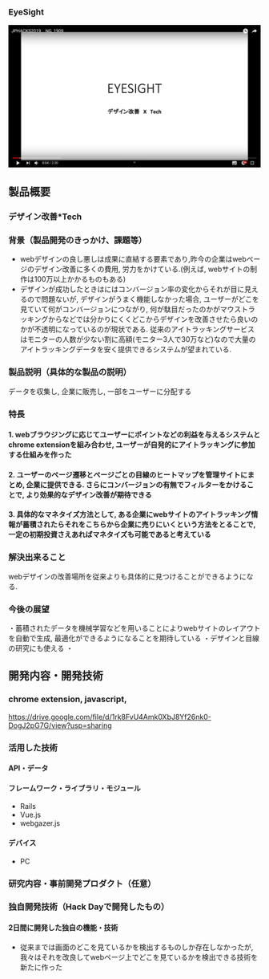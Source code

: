 ### EyeSight

[![Product Name](image.png)](https://www.youtube.com/watch?v=G5rULR53uMk)

## 製品概要
### デザイン改善*Tech

### 背景（製品開発のきっかけ、課題等）

- webデザインの良し悪しは成果に直結する要素であり,昨今の企業はwebページのデザイン改善に多くの費用, 労力をかけている.(例えば, webサイトの制作は100万以上かかるものもある) 
- デザインが成功したときはにはコンバージョン率の変化からそれが目に見えるので問題ないが, デザインがうまく機能しなかった場合, ユーザーがどこを見ていて何がコンバージョンにつながり, 何が駄目だったのかがマウストラッキングからなどでは分かりにくくどこからデザインを改善させたら良いのかが不透明になっているのが現状である. 従来のアイトラッキングサービスはモニターの人数が少ない割に高額(モニター3人で30万など)なので大量のアイトラッキングデータを安く提供できるシステムが望まれている.

### 製品説明（具体的な製品の説明）
 データを収集し, 企業に販売し, 一部をユーザーに分配する

### 特長

#### 1. webブラウジングに応じてユーザーにポイントなどの利益を与えるシステムとchrome extensionを組み合わせ, ユーザーが自発的にアイトラッキングに参加する仕組みを作った

#### 2. ユーザーのページ遷移とページごとの目線のヒートマップを管理サイトにまとめ, 企業に提供できる. さらにコンバージョンの有無でフィルターをかけることで, より効果的なデザイン改善が期待できる

#### 3. 具体的なマネタイズ方法として, ある企業にwebサイトのアイトラッキング情報が蓄積されたらそれをこちらから企業に売りにいくという方法をとることで, 一定の初期投資さえあればマネタイズも可能であると考えている

### 解決出来ること
webデザインの改善場所を従来よりも具体的に見つけることができるようになる.

### 今後の展望
・蓄積されたデータを機械学習などを用いることによりwebサイトのレイアウトを自動で生成, 最適化ができるようになることを期待している
・デザインと目線の研究にも使える
・


## 開発内容・開発技術
### chrome extension, javascript, 
https://drive.google.com/file/d/1rk8FvU4Amk0XbJ8Yf26nk0-DogJ2pG7G/view?usp=sharing

### 活用した技術
#### API・データ


#### フレームワーク・ライブラリ・モジュール
* Rails 
* Vue.js
* webgazer.js

#### デバイス
* PC

### 研究内容・事前開発プロダクト（任意）


### 独自開発技術（Hack Dayで開発したもの）
#### 2日間に開発した独自の機能・技術
* 従来までは画面のどこを見ているかを検出するものしか存在しなかったが, 我々はそれを改良してwebページ上でどこを見ているかを検出できる技術を新たに作った
